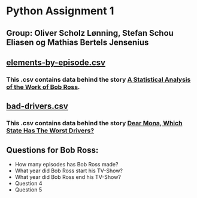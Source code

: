 # Python Assignment 1

## Group: Oliver Scholz Lønning, Stefan Schou Eliasen og Mathias Bertels Jensenius

## [elements-by-episode.csv](https://github.com/HawkDon/Python_Assignment1/blob/master/elements-by-episode.csv)
### This .csv contains data behind the story [A Statistical Analysis of the Work of Bob Ross](https://fivethirtyeight.com/features/a-statistical-analysis-of-the-work-of-bob-ross/).

## [bad-drivers.csv](https://github.com/HawkDon/Python_Assignment1/blob/master/bad-drivers.csv)
### This .csv contains data behind the story [Dear Mona, Which State Has The Worst Drivers?](http://fivethirtyeight.com/datalab/which-state-has-the-worst-drivers/)

## Questions for Bob Ross:

* How many episodes has Bob Ross made?
* What year did Bob Ross start his TV-Show?
* What year did Bob Ross end his TV-Show?
* Question 4
* Question 5
